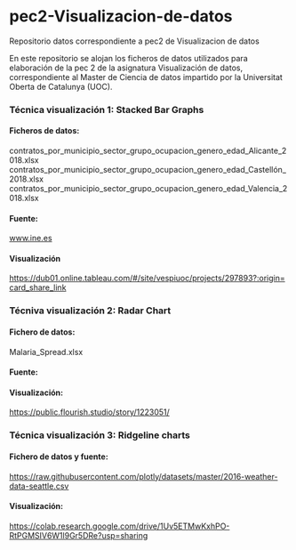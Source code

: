 # pec2-Visualizacion-de-datos
Repositorio datos correspondiente a pec2 de Visualizacion de datos

En este repositorio se alojan los ficheros de datos utilizados para elaboración de la pec 2 de la asignatura Visualización de datos, correspondiente al Master de Ciencia de datos impartido por la Universitat Oberta de Catalunya (UOC).

### Técnica visualización 1: Stacked Bar Graphs
#### Ficheros de datos:
contratos_por_municipio_sector_grupo_ocupacion_genero_edad_Alicante_2018.xlsx
contratos_por_municipio_sector_grupo_ocupacion_genero_edad_Castellón_2018.xlsx
contratos_por_municipio_sector_grupo_ocupacion_genero_edad_Valencia_2018.xlsx
#### Fuente:
www.ine.es
#### Visualización
https://dub01.online.tableau.com/#/site/vespiuoc/projects/297893?:origin=card_share_link

### Técniva visualización 2: Radar Chart
#### Fichero de datos:
Malaria_Spread.xlsx
#### Fuente:

#### Visualización:
https://public.flourish.studio/story/1223051/

### Técnica visualización 3: Ridgeline charts
#### Fichero de datos y fuente:
https://raw.githubusercontent.com/plotly/datasets/master/2016-weather-data-seattle.csv
#### Visualización:
https://colab.research.google.com/drive/1Uv5ETMwKxhPO-RtPGMSIV6W1l9Gr5DRe?usp=sharing

